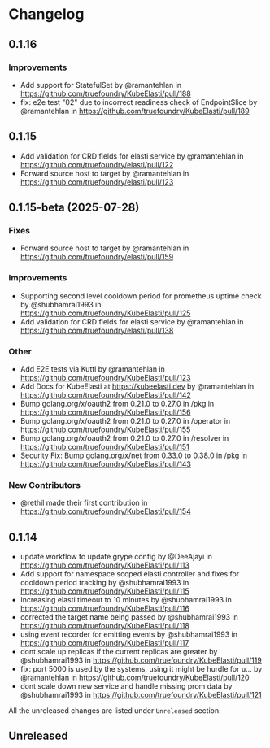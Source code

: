 # Changelog

<!--
    Please refer to https://github.com/truefoundry/KubeElasti/blob/main/CONTRIBUTING.md#Changelog and follow the guidelines before adding a new entry.
-->

## 0.1.16

### Improvements
* Add support for StatefulSet by @ramantehlan in https://github.com/truefoundry/KubeElasti/pull/188
* fix: e2e test "02" due to incorrect readiness check of EndpointSlice by @ramantehlan in https://github.com/truefoundry/KubeElasti/pull/189


## 0.1.15
* Add validation for CRD fields for elasti service by @ramantehlan in https://github.com/truefoundry/elasti/pull/122
* Forward source host to target by @ramantehlan in https://github.com/truefoundry/elasti/pull/123


## 0.1.15-beta (2025-07-28)

### Fixes
* Forward source host to target by @ramantehlan in https://github.com/truefoundry/elasti/pull/159

### Improvements
* Supporting second level cooldown period for prometheus uptime check by @shubhamrai1993 in https://github.com/truefoundry/KubeElasti/pull/125
* Add validation for CRD fields for elasti service by @ramantehlan in https://github.com/truefoundry/elasti/pull/138

### Other
* Add E2E tests via Kuttl by @ramantehlan in https://github.com/truefoundry/KubeElasti/pull/123
* Add Docs for KubeElasti at https://kubeelasti.dev by @ramantehlan in https://github.com/truefoundry/KubeElasti/pull/142
* Bump golang.org/x/oauth2 from 0.21.0 to 0.27.0 in /pkg in https://github.com/truefoundry/KubeElasti/pull/156
* Bump golang.org/x/oauth2 from 0.21.0 to 0.27.0 in /operator in https://github.com/truefoundry/KubeElasti/pull/155
* Bump golang.org/x/oauth2 from 0.21.0 to 0.27.0 in /resolver in https://github.com/truefoundry/KubeElasti/pull/151
* Security Fix: Bump golang.org/x/net from 0.33.0 to 0.38.0 in /pkg in https://github.com/truefoundry/KubeElasti/pull/143

### New Contributors
* @rethil made their first contribution in https://github.com/truefoundry/KubeElasti/pull/154

## 0.1.14
* update workflow to update grype config by @DeeAjayi in https://github.com/truefoundry/KubeElasti/pull/113
* Add support for namespace scoped elasti controller and fixes for cooldown period tracking by @shubhamrai1993 in https://github.com/truefoundry/KubeElasti/pull/115
* Increasing elasti timeout to 10 minutes by @shubhamrai1993 in https://github.com/truefoundry/KubeElasti/pull/116
* corrected the target name being passed by @shubhamrai1993 in https://github.com/truefoundry/KubeElasti/pull/118
* using event recorder for emitting events by @shubhamrai1993 in https://github.com/truefoundry/KubeElasti/pull/117
* dont scale up replicas if the current replicas are greater by @shubhamrai1993 in https://github.com/truefoundry/KubeElasti/pull/119
* fix: port 5000 is used by the systems, using it might be hurdle for u… by @ramantehlan in https://github.com/truefoundry/KubeElasti/pull/120
* dont scale down new service and handle missing prom data by @shubhamrai1993 in https://github.com/truefoundry/KubeElasti/pull/121

All the unreleased changes are listed under `Unreleased` section.

## Unreleased

<!--
    Add new changes here and sort them alphabetically.
Example -
- **General**: Add support for statefulset as a scale target reference ([#10](https://github.com/truefoundry/elasti/pull/10))
-->
